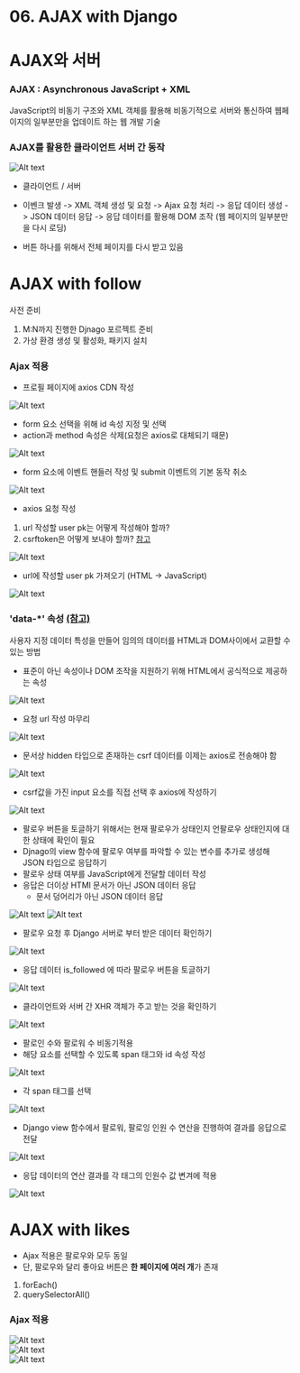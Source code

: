 # 06. AJAX with Django

# AJAX와 서버

### AJAX : Asynchronous JavaScript + XML

JavaScript의 비동기 구조와 XML 객체를 활용해 비동기적으로 서버와 통신하여 웹페이지의 일부분만을 업데이트 하는 웹 개발 기술

### AJAX를 활용한 클라이언트 서버 간 동작

![Alt text](images/image.png)

- 클라이언트 / 서버
- 이벤크 발생 -> XML 객체 생성 및 요청 -> Ajax 요청 처리 -> 응답 데이터 생성 -> JSON 데이터 응답 -> 응답 데이터를 활용해 DOM 조작 (웹 페이지의 일부분만을 다시 로딩)

- 버튼 하나를 위해서 전체 페이지를 다시 받고 있음

# AJAX with follow

사전 준비

1. M:N까지 진행한 Djnago 포르젝트 준비
2. 가상 환경 생성 및 활성화, 패키지 설치

### Ajax 적용

- 프로필 페이지에 axios CDN 작성

![Alt text](images/image-1.png)

- form 요소 선택을 위해 id 속성 지정 및 선택
- action과 method 속성은 삭제(요청은 axios로 대체되기 때문)

![Alt text](images/image-2.png)

- form 요소에 이벤트 핸들러 작성 및 submit 이벤트의 기본 동작 취소

![Alt text](images/image-3.png)

- axios 요청 작성

1. url 작성할 user pk는 어떻게 작성해야 할까?
2. csrftoken은 어떻게 보내야 할까?
   [참고](https://axios-http.com/kr/docs/req_config)

![Alt text](images/image-4.png)

- url에 작성할 user pk 가져오기 (HTML -> JavaScript)

![Alt text](images/image-5.png)

### 'data-\*' 속성 [(참고)](https://developer.mozilla.org/ko/docs/Learn/HTML/Howto/Use_data_attributes)

사용자 지정 데이터 특성을 만들어 임의의 데이터를 HTML과 DOM사이에서 교환할 수 있는 방법

- 표준이 아닌 속성이나 DOM 조작을 지원하기 위해 HTML에서 공식적으로 제공하는 속성

![Alt text](images/image-6.png)

- 요청 url 작성 마무리

![Alt text](images/image-7.png)

- 문서상 hidden 타입으로 존재하는 csrf 데이터를 이제는 axios로 전송해야 함

![Alt text](images/image-8.png)

- csrf값을 가진 input 요소를 직접 선택 후 axios에 작성하기

![Alt text](images/image-9.png)

- 팔로우 버튼을 토글하기 위해서는 현재 팔로우가 상태인지 언팔로우 상태인지에 대한 상태에 확인이 필요
- Djnago의 view 함수에 팔로우 여부를 파악할 수 있는 변수를 추가로 생성해 JSON 타입으로 응답하기
- 팔로우 상태 여부를 JavaScript에게 전달할 데이터 작성
- 응답은 더이상 HTMl 문서가 아닌 JSON 데이터 응답
  - 문서 덩어리가 아닌 JSON 데이터 응답

![Alt text](images/image-10.png)
![Alt text](images/image-21.png)

- 팔로우 요청 후 Django 서버로 부터 받은 데이터 확인하기

![Alt text](images/image-11.png)

- 응답 데이터 is_followed 에 따라 팔로우 버튼을 토글하기

![Alt text](images/image-12.png)

- 클라이언트와 서버 간 XHR 객체가 주고 받는 것을 확인하기

![Alt text](images/image-13.png)

- 팔로인 수와 팔로워 수 비동기적용
- 해당 요소를 선택할 수 있도록 span 태그와 id 속성 작성

![Alt text](images/image-14.png)

- 각 span 태그를 선택

![Alt text](images/image-15.png)

- Django view 함수에서 팔로워, 팔로잉 인원 수 연산을 진행하여 결과를 응답으로 전달

![Alt text](images/image-16.png)

- 응답 데이터의 연산 결과를 각 태그의 인원수 값 변겨에 적용

![Alt text](images/image-17.png)

# AJAX with likes

- Ajax 적용은 팔로우와 모두 동일
- 단, 팔로우와 달리 좋아요 버튼은 **한 페이지에 여러 개**가 존재

1. forEach()
2. querySelectorAll()

### Ajax 적용

![Alt text](images/image-18.png)  
![Alt text](images/image-19.png)  
![Alt text](images/image-20.png)
